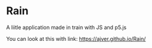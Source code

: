 # Rain
A liitle application made in train with JS and p5.js 

You can look at this with link:
https://ajver.github.io/Rain/
